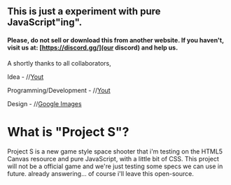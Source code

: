## This is just a experiment with pure JavaScript"ing".

#### Please, do not sell or download this from another website. If you haven't, visit us at: [https://discord.gg/](our discord) and help us.

A shortly thanks to all collaborators,

Idea - //[Yout](https://twitter.com/poxayout)

Programming/Development - //[Yout](https://twitter.com/poxayout)

Design - //[Google Images](https://images.google.com/)

# What is "Project S"?

Project S is a new game style space shooter that i'm testing on the HTML5 Canvas resource and pure JavaScript, with a little bit of CSS. This project will not be a official game and we're just testing some specs we can use in future. already answering... of course i'll leave this open-source.
